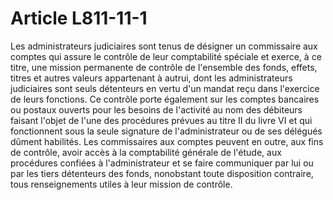 # Article L811-11-1

Les administrateurs judiciaires sont tenus de désigner un commissaire aux comptes qui assure le contrôle de leur comptabilité spéciale et exerce, à ce titre, une mission permanente de contrôle de l'ensemble des fonds, effets, titres et autres valeurs appartenant à autrui, dont les administrateurs judiciaires sont seuls détenteurs en vertu d'un mandat reçu dans l'exercice de leurs fonctions.   Ce contrôle porte également sur les comptes bancaires ou postaux ouverts pour les besoins de l'activité au nom des débiteurs faisant l'objet de l'une des procédures prévues au titre II du livre VI et qui fonctionnent sous la seule signature de l'administrateur ou de ses délégués dûment habilités.   Les commissaires aux comptes peuvent en outre, aux fins de contrôle, avoir accès à la comptabilité générale de l'étude, aux procédures confiées à l'administrateur et se faire communiquer par lui ou par les tiers détenteurs des fonds, nonobstant toute disposition contraire, tous renseignements utiles à leur mission de contrôle.